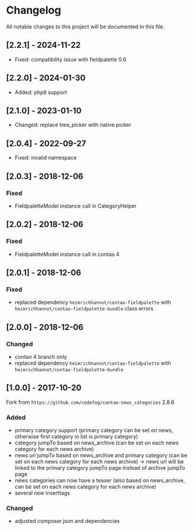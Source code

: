# Changelog
All notable changes to this project will be documented in this file.

## [2.2.1] - 2024-11-22
- Fixed: compatibility issue with fieldpalette 0.6

## [2.2.0] - 2024-01-30
- Added: php8 support

## [2.1.0] - 2023-01-10
- Changed: replace tree_picker with native picker

## [2.0.4] - 2022-09-27
- Fixed: invalid namespace

## [2.0.3] - 2018-12-06

### Fixed
- FieldpaletteModel instance call in CategoryHelper

## [2.0.2] - 2018-12-06

### Fixed
- FieldpaletteModel instance call in contao 4

## [2.0.1] - 2018-12-06

### Fixed
- replaced dependency `heimrichhannot/contao-fieldpalette` with `heimrichhannot/contao-fieldpalette-bundle` class errors

## [2.0.0] - 2018-12-06

### Changed
- contao 4 branch only
- replaced dependency `heimrichhannot/contao-fieldpalette` with `heimrichhannot/contao-fieldpalette-bundle`

## [1.0.0] - 2017-10-20

Fork from `https://github.com/codefog/contao-news_categories` 2.8.6

### Added
- primary category support (primary category can be set on news, otherwise first category in list is primary category)
- category jumpTo based on news_archive (can be set on each news category for each news archive)
- news url jumpTo based on news_archive and primary category (can be set on each news category for each news archive) -> news url will be linked to the primary category jumpTo page instead of archive jumpTo page
- news categories can now have a teaser (also based on news_archive, can be set on each news category for each news archive)
- several new inserttags

### Changed
- adjusted composer.json and dependencies
